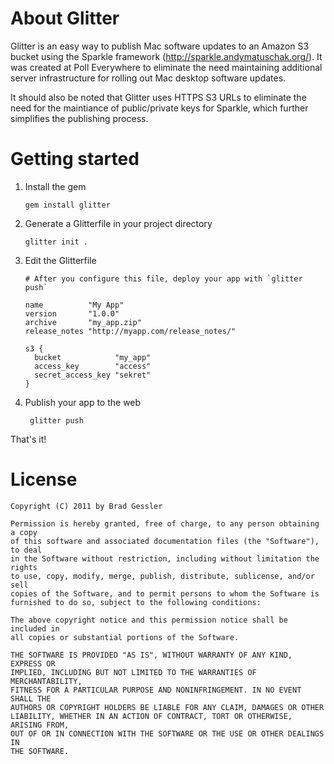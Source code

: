 # About Glitter

Glitter is an easy way to publish Mac software updates to an Amazon S3 bucket using the Sparkle framework (http://sparkle.andymatuschak.org/). It was created at Poll Everywhere to eliminate the need maintaining additional server infrastructure for rolling out Mac desktop software updates. 

It should also be noted that Glitter uses HTTPS S3 URLs to eliminate the need for the maintiance of public/private keys for Sparkle, which further simplifies the publishing process.

# Getting started

1.  Install the gem

        gem install glitter

2.  Generate a Glitterfile in your project directory

        glitter init .

3.  Edit the Glitterfile

        # After you configure this file, deploy your app with `glitter push`
        
        name          "My App"
        version       "1.0.0"
        archive       "my_app.zip"
        release_notes "http://myapp.com/release_notes/"
        
        s3 {
          bucket            "my_app"
          access_key        "access"
          secret_access_key "sekret"
        }

4. Publish your app to the web

        glitter push

That's it!

# License

    Copyright (C) 2011 by Brad Gessler

    Permission is hereby granted, free of charge, to any person obtaining a copy
    of this software and associated documentation files (the "Software"), to deal
    in the Software without restriction, including without limitation the rights
    to use, copy, modify, merge, publish, distribute, sublicense, and/or sell
    copies of the Software, and to permit persons to whom the Software is
    furnished to do so, subject to the following conditions:

    The above copyright notice and this permission notice shall be included in
    all copies or substantial portions of the Software.

    THE SOFTWARE IS PROVIDED "AS IS", WITHOUT WARRANTY OF ANY KIND, EXPRESS OR
    IMPLIED, INCLUDING BUT NOT LIMITED TO THE WARRANTIES OF MERCHANTABILITY,
    FITNESS FOR A PARTICULAR PURPOSE AND NONINFRINGEMENT. IN NO EVENT SHALL THE
    AUTHORS OR COPYRIGHT HOLDERS BE LIABLE FOR ANY CLAIM, DAMAGES OR OTHER
    LIABILITY, WHETHER IN AN ACTION OF CONTRACT, TORT OR OTHERWISE, ARISING FROM,
    OUT OF OR IN CONNECTION WITH THE SOFTWARE OR THE USE OR OTHER DEALINGS IN
    THE SOFTWARE.